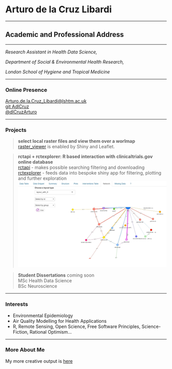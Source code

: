 
# Arturo de la Cruz Libardi

------------------------------------------------------------------------

## Academic and Professional Address

------------------------------------------------------------------------

*Research Assistant in Health Data Science,*

*Department of Social & Environmental Health Research,*

*London School of Hygiene and Tropical Medicine*

------------------------------------------------------------------------

### Online Presence

[Arturo.de.la.Cruz_Libardi@lshtm.ac.uk](mailto:Arturo.de.la.Cruz_Libardi@lshtm.ac.uk)\
[git AdlCruz](https://github.com/AdlCruz)\
[@dlCruzArturo](https://twitter.com/dlCruzArturo)


------------------------------------------------------------------------

### Projects
> **select local raster files and view them over a worlmap**\
> [raster_viewer](https://github.com/AdlCruz/raster_viewer) is enabled by Shiny and Leaflet.

> **rctapi + rctexplorer: R based interaction with clinicaltrials.gov online database**\
> [rctapi](https://github.com/AdlCruz/rctapi) - makes possible searching filtering and downloading\
> [rctexplorer](https://github.com/AdlCruz/rctexplorer) - feeds data into bespoke shiny app for filtering, plotting and further exploration\
> [![Packages Demo](/_assets/thumbnailvimeo.jpg)](https://vimeo.com/595343322 "seven minutes until you're exploring ct.gov from your console. Click to Watch!")


> **Student Dissertations** coming soon\
> MSc Health Data Science\
> BSc Neuroscience

------------------------------------------------------------------------

### Interests

-   Environmental Epidemiology
-   Air Quality Modelling for Health Applications
-   R, Remote Sensing, Open Science, Free Software Principles, Science-Fiction, Rational Optimism...

-------------------------------------------------------------------------

### More About Me

My more creative output is [here](https://ihavetodothisifnot.wordpress.com/)
